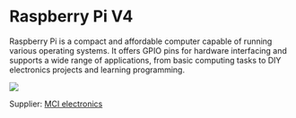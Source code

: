 # Raspberry Pi V4

Raspberry Pi is a compact and affordable computer capable of running various operating systems.
It offers GPIO pins for hardware interfacing and supports a wide range of applications, from basic computing tasks to DIY electronics projects and learning programming.

![](../../images/Raspberry_Pi.jpg)

Supplier: [MCI electronics](https://mcielectronics.cl/shop/product/raspberry-pi-4-modelo-b-4gb-ram-raspberry-pi-26710/)